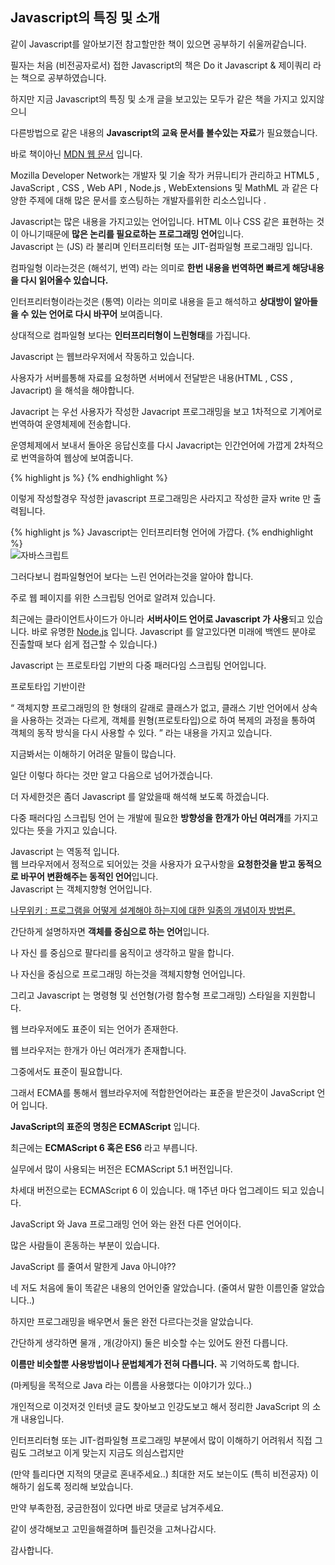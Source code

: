 <h2 class="title">Javascript의 특징 및 소개</h2>
<div class="box">
  <p>같이 Javascript를 알아보기전 참고할만한 책이 있으면 공부하기 쉬울꺼같습니다.</p>
  <p>필자는 처음 (비전공자로서) 접한 Javascript의 책은 Do it Javascript & 제이쿼리 라는 책으로 공부하였습니다.</p>
  <p>하지만 지금 Javascript의 특징 및 소개 글을 보고있는 모두가 같은 책을 가지고 있지않으니</p>
  <p>다른방법으로 같은 내용의 <strong>Javascript의 교육 문서를 볼수있는 자료</strong>가 필요했습니다.</p>
  <p>바로 책이아닌 <a href="https://developer.mozilla.org/ko/docs/Web/JavaScript" target="_blank">MDN 웹 문서</a> 입니다.</p>
  <p>Mozilla Developer Network는 개발자 및 기술 작가 커뮤니티가 관리하고 HTML5 , JavaScript , CSS , Web API , Node.js , WebExtensions 및        MathML 과 같은 다양한 주제에 대해 많은 문서를 호스팅하는 개발자를위한 리소스입니다 .</p>
</div>

<div class="box">
  Javascript는 많은 내용을 가지고있는 언어입니다.
  HTML 이나 CSS 같은 표현하는 것이 아니기때문에 <strong>많은 논리를 필요로하는 프로그래밍 언어</strong>입니다.
</div>
<div class="box">
  <div class="small-title">Javascript 는 (JS) 라 불리며 인터프리터형 또는 JIT-컴파일형 프로그래밍 입니다.</div>
  <p>컴파일형 이라는것은 (해석기, 번역) 라는 의미로 <strong>한번 내용을 번역하면 빠르게 해당내용을 다시 읽어올수 있습니다.</strong></p>
  <p>인터프리터형이라는것은 (통역) 이라는 의미로 내용을 듣고 해석하고 <strong>상대방이 알아들을 수 있는 언어로 다시 바꾸어</strong> 보여줍니다.</p>
  <p>상대적으로 컴파일형 보다는 <strong>인터프리터형이 느린형태</strong>를 가집니다.</p>
</div>
<div class="box">
  <div class="small-title"> Javascript 는 웹브라우저에서 작동하고 있습니다.</div>
  <p>사용자가 서버를통해 자료를 요청하면 서버에서 전달받은 내용(HTML , CSS , Javacript) 을 해석을 해야합니다.</p>
  <p>Javacript 는 우선 사용자가 작성한 Javacript 프로그래밍을 보고 1차적으로 기계어로 번역하여 운영체제에 전송합니다.</p>
  <p>운영체제에서 보내서 돌아온 응답신호를 다시 Javacript는 인간언어에 가깝게 2차적으로 번역을하여 웹상에 보여줍니다.</p>
  {% highlight js %}
  <script language="javascript">
    document.write("Javascript는 인터프리터형 언어에 가깝다.");
  </script>
  {% endhighlight %}
  <p>이렇게 작성할경우 작성한 javascript 프로그래밍은 사라지고 작성한 글자 write 만 출력됩니다.</p>
  {% highlight js %}
   Javascript는 인터프리터형 언어에 가깝다.
  {% endhighlight %}
  <div class="img-box">
    <img src="{{ site.baseurl }}/static/img/post/2018-08-22.png" alt="자바스크립트" />
  </div>
  <p>그러다보니 컴파일형언어 보다는 느린 언어라는것을 알아야 합니다.</p>
</div>
<div class="box">
  <div class="small-title">주로 웹 페이지를 위한 스크립팅 언어로 알려져 있습니다.</div>
  <p>최근에는 클라이언트사이드가 아니라 <strong>서버사이드 언어로 Javascript 가 사용</strong>되고 있습니다. 바로 유명한 <a href="https://ko.wikipedia.org/wiki/Node.js">Node.js</a> 입니다. Javascript 를 알고있다면 미래에 백엔드 분야로 진출할때 보다 쉽게 접근할 수 있습니다.)</p>
</div>
<div class="box">
  <div class="small-title">Javascript 는 프로토타입 기반의 다중 패러다임 스크립팅 언어입니다.</div>
  <p>프로토타입 기반이란 </p>
  <p>
    <q> 객체지향 프로그래밍의 한 형태의 갈래로 클래스가 없고, 클래스 기반 언어에서 상속을 사용하는 것과는 다르게, 객체를 원형(프로토타입)으로 하여 복제의 과정을 통하여 객체의 동작 방식을 다시 사용할 수 있다. </q> 라는 내용을 가지고 있습니다. </p>
  <p>지금봐서는 이해하기 어려운 말들이 많습니다. </p>
  <p>일단 이렇다 하다는 것만 알고 다음으로 넘어가겠습니다.</p>
  <p>더 자세한것은 좀더 Javascript 를 알았을때 해석해 보도록 하겠습니다.</p>
  <p>다중 패러다임 스크립팅 언어 는 개발에 필요한 <strong>방향성을 한개가 아닌 여러개</strong>를 가지고 있다는 뜻을 가지고 있습니다.</p>
</div>
<div class="box">
  <div class="small-title">Javascript 는 역동적 입니다.</div>
  웹 브라우저에서 정적으로 되어있는 것을 사용자가 요구사항을 <strong>요청한것을 받고 동적으로 바꾸어 변환해주는 동적인 언어</strong>입니다. 
</div>
<div class="box">
  <div class="small-title">Javascript 는 객체지향형 언어입니다.</div>
  <p>
    <a href="https://namu.wiki/w/%EA%B0%9D%EC%B2%B4%20%EC%A7%80%ED%96%A5%20%ED%94%84%EB%A1%9C%EA%B7%B8%EB%9E%98%EB%B0%8D" >나무위키 : 프로그램을 어떻게 설계해야 하는지에 대한 일종의 개념이자 방법론.</a>
  </p>
  <p>간단하게 설명하자면 <strong>객체를 중심으로 하는 언어</strong>입니다.</p>
  <p>나 자신 를 중심으로 팔다리를 움직이고 생각하고 말을 합니다.</p>
  <p>나 자신을 중심으로 프로그래밍 하는것을 객체지향형 언어입니다.</p>
  <p>그리고 Javascript 는 명령형 및 선언형(가령 함수형 프로그래밍) 스타일을 지원합니다.</p>
</div>
<div class="box">
  <div class="small-title">웹 브라우저에도 표준이 되는 언어가 존재한다.</div>
  <p>웹 브라우저는 한개가 아닌 여러개가 존재합니다.</p>
  <p>그중에서도 표준이 필요합니다. </p>
  <p>그래서 ECMA를 통해서 웹브라우저에 적합한언어라는 표준을 받은것이 JavaScript 언어 입니다. </p>
  <p><strong>JavaScript의 표준의 명칭은 ECMAScript</strong> 입니다.</p>
  <p>최근에는 <strong>ECMAScript 6 혹은 ES6</strong> 라고 부릅니다. </p>
  <p>실무에서 많이 사용되는 버전은 ECMAScript 5.1 버전입니다.</p>
  <p>차세대 버전으로는 ECMAScript 6 이 있습니다. 매 1주년 마다 업그레이드 되고 있습니다.</p>
</div>
<div class="box">
  <div class="small-title">JavaScript 와 Java 프로그래밍 언어 와는 완전 다른 언어이다. </div>
  <p>많은 사람들이 혼동하는 부분이 있습니다.</p>
  <p>JavaScript 를 줄여서 말한게 Java 아니야??</p>
  <p>네 저도 처음에 둘이 똑같은 내용의 언어인줄 알았습니다. (줄여서 말한 이름인줄 알았습니다..)</p>
  <p>하지만 프로그래밍을 배우면서 둘은 완전 다르다는것을 알았습니다.</p>
  <p>간단하게 생각하면 물개 , 개(강아지) 둘은 비슷할 수는 있어도 완전 다릅니다. </p>
  <p><strong>이름만 비슷할뿐 사용방법이나 문법체계가 전혀 다릅니다.</strong> 꼭 기억하도록 합니다.</p>
  <p>(마케팅을 목적으로 Java 라는 이름을 사용했다는 이야기가 있다..)</p>
</div>
<div class="box-min">
  <div class="small-title"></div>
  <p>개인적으로 이것저것 인터넷 글도 찾아보고 인강도보고 해서 정리한 JavaScript 의 소개 내용입니다.</p>
  <p>인터프리터형 또는 JIT-컴파일형 프로그래밍 부분에서 많이 이해하기 어려워서 직접 그림도 그려보고 이게 맞는지 지금도 의심스럽지만</p>
  <p>(만약 틀리다면 지적의 댓글로 혼내주세요..) 최대한 저도 보는이도 (특히 비전공자) 이해하기 쉽도록 정리해 보았습니다.</p>
  <p>만약 부족한점, 궁금한점이 있다면 바로 댓글로 남겨주세요.</p>
  <p>같이 생각해보고 고민을해결하며 틀린것을 고쳐나갑시다.</p>
  <p>감사합니다.</p>
</div>
